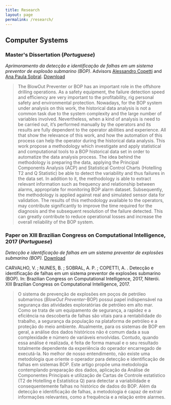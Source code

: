 ```yaml
---
title: Research
layout: page
permalink: /research/
---
```


## Computer Systems

### Master's Dissertation (_Portuguese_) 
_Aprimoramento da detecção e identificação de falhas em um sistema preventor de explosão submarino (BOP)_. Advisors [Alessandro Copetti](http://lattes.cnpq.br/5271157397202980) and [Ana Paula Sobral](http://lattes.cnpq.br/4370410680845541). [Download](https://vandersonpc.github.io/files/dissertation.pdf)

>The BlowOut Preventer or BOP has an important role in the offshore drilling operations. As a safety equipment, the failure detection speed and efficiency are very important to the profitability, rig personal safety and environmental protection. Nowadays, for the BOP system under analysis on this work, the historical data analysis is not a common task due to the system complexity and the large number of variables involved. Nevertheless, when a kind of analysis is need to be carried out, it’s performed manually by the operators and its results are fully dependent to the operator abilities and experience. All that show the relevance of this work, and how the automation of this process can help the operator during the historical data analysis. This work propose a methodology which investigate and apply statistical and computational tools to a BOP historical data set in order to automatize the data analysis process. The idea behind the methodology is preparing the data, applying the Principal Components Analysis (ACP) and Statistical Control Charts (Hotelling T2 and Q Statistic) be able to detect the variability and thus failures in the data set. In addition to it, the methodology is able to extract relevant information such as frequency and relationship between alarms, appropriate for monitoring BOP alarm dataset. Subsequently, the methodology is applied against real and simulated sensor data for validation. The results of this methodology available to the operators, may contribute significantly to improve the time required for the diagnosis and the subsequent resolution of the failure detected. This can greatly contribute to reduce operational losses and increase the overall reliability of the BOP system.

### Paper on XIII Brazilian Congress on Computational Intelligence, 2017 (_Portuguese_)
_Detecção e identificação de falhas em um sistema preventor de explosões submarino (BOP)._ [Download](https://vandersonpc.github.io/files/dissertation.pdf)

CARVALHO, V. ; NUNES, B. ; SOBRAL, A. P. ; COPETTI, A. . Detecção e identificação de falhas em um sistema preventor de explosões submarino (BOP). In: Brazilian Congress on Computational Intelligence, 2017, Niterói. XIII Brazilian Congress on Computational Intelligence, 2017.

>O sistema de prevenção de explosões em poços de petróleo submarinos (_BlowOut Preventer_-BOP) possui papel indispensável na segurança das atividades exploratórias de petróleo em alto mar. Como se trata de um equipamento de segurança, a rapidez e a eficiência na descoberta de falhas são vitais para a rentabilidade do trabalho, a segurança da população na plataforma de petróleo e a proteção do meio ambiente. Atualmente, para os sistemas de BOP em geral, a análise dos dados históricos não é comum dada a sua complexidade e número de variáveis envolvidas. Contudo, quando essa análise é realizada, é feita de forma manual e o seu resultado totalmente dependente da experiência do operador encarregado de executá-la. No melhor de nosso entendimento, não existe uma metodologia que oriente o operador para detecção e identificação de falhas em sistemas BOP. Este artigo propõe uma metodologia contemplando preparação dos dados, aplicação da Análise de Componentes Principais e utilização de Cartas de Controle estatístico (T2 de Hotelling e Estatística Q) para detectar a variabilidade e consequentemente falhas no histórico de dados do BOP. Além da detecção e identificação de falhas, a metodologia é capaz de extrair informações relevantes, como a frequência e a relação entre alarmes. 